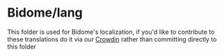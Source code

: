 # Bidome/lang

This folder is used for Bidome's localization, if you'd like to contribute to
these translations do it via our [Crowdin](https://crowdin.com/project/bidome)
rather than committing directly to this folder
